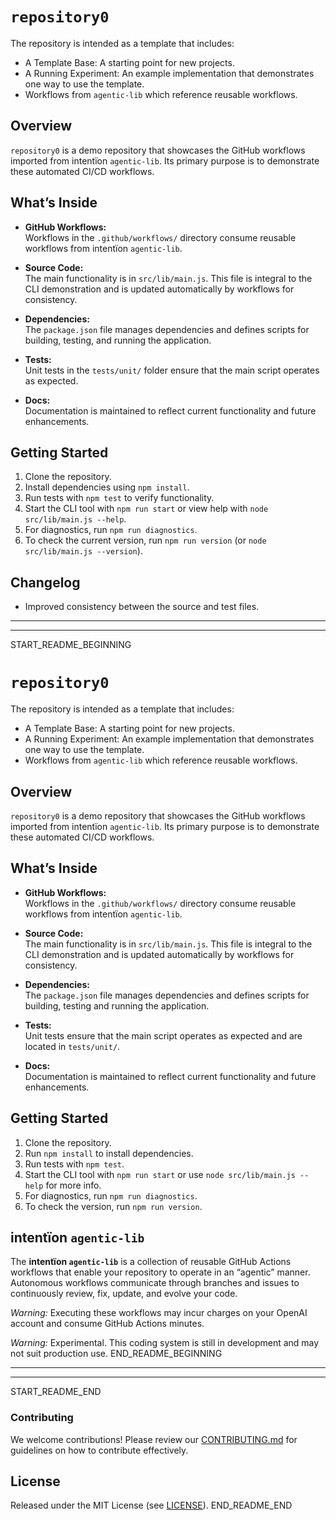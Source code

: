 # `repository0`

The repository is intended as a template that includes:
* A Template Base: A starting point for new projects.
* A Running Experiment: An example implementation that demonstrates one way to use the template.
* Workflows from `agentic‑lib` which reference reusable workflows.

## Overview
`repository0` is a demo repository that showcases the GitHub workflows imported from intentïon `agentic‑lib`. Its primary purpose is to demonstrate these automated CI/CD workflows.

## What’s Inside

- **GitHub Workflows:**  
  Workflows in the `.github/workflows/` directory consume reusable workflows from intentïon `agentic‑lib`.

- **Source Code:**  
  The main functionality is in `src/lib/main.js`. This file is integral to the CLI demonstration and is updated automatically by workflows for consistency.

- **Dependencies:**  
  The `package.json` file manages dependencies and defines scripts for building, testing, and running the application.

- **Tests:**  
  Unit tests in the `tests/unit/` folder ensure that the main script operates as expected.

- **Docs:**  
  Documentation is maintained to reflect current functionality and future enhancements.

## Getting Started

1. Clone the repository.
2. Install dependencies using `npm install`.
3. Run tests with `npm test` to verify functionality.
4. Start the CLI tool with `npm run start` or view help with `node src/lib/main.js --help`.
5. For diagnostics, run `npm run diagnostics`.
6. To check the current version, run `npm run version` (or `node src/lib/main.js --version`).

## Changelog

- Improved consistency between the source and test files.

---
---

START_README_BEGINNING
# `repository0`

The repository is intended as a template that includes:
* A Template Base: A starting point for new projects.
* A Running Experiment: An example implementation that demonstrates one way to use the template.
* Workflows from `agentic‑lib` which reference reusable workflows.

## Overview
`repository0` is a demo repository that showcases the GitHub workflows imported from intentïon `agentic‑lib`. Its primary purpose is to demonstrate these automated CI/CD workflows.

## What’s Inside

- **GitHub Workflows:**  
  Workflows in the `.github/workflows/` directory consume reusable workflows from intentïon `agentic‑lib`.

- **Source Code:**  
  The main functionality is in `src/lib/main.js`. This file is integral to the CLI demonstration and is updated automatically by workflows for consistency.

- **Dependencies:**  
  The `package.json` file manages dependencies and defines scripts for building, testing and running the application.

- **Tests:**  
  Unit tests ensure that the main script operates as expected and are located in `tests/unit/`.

- **Docs:**  
  Documentation is maintained to reflect current functionality and future enhancements.

## Getting Started

1. Clone the repository.
2. Run `npm install` to install dependencies.
3. Run tests with `npm test`.
4. Start the CLI tool with `npm run start` or use `node src/lib/main.js --help` for more info.
5. For diagnostics, run `npm run diagnostics`.
6. To check the version, run `npm run version`.

## intentïon `agentic‑lib`

The **intentïon `agentic‑lib`** is a collection of reusable GitHub Actions workflows that enable your repository to operate in an “agentic” manner. Autonomous workflows communicate through branches and issues to continuously review, fix, update, and evolve your code.

*Warning:* Executing these workflows may incur charges on your OpenAI account and consume GitHub Actions minutes.

*Warning:* Experimental. This coding system is still in development and may not suit production use.
END_README_BEGINNING

---
---

START_README_END
### Contributing

We welcome contributions! Please review our [CONTRIBUTING.md](./CONTRIBUTING.md) for guidelines on how to contribute effectively.

## License

Released under the MIT License (see [LICENSE](./LICENSE)).
END_README_END
